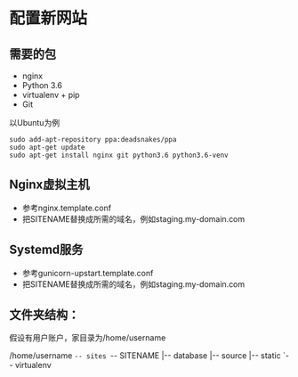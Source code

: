 配置新网站
=========================

## 需要的包

* nginx
* Python 3.6
* virtualenv + pip
* Git

以Ubuntu为例
    
    sudo add-apt-repository ppa:deadsnakes/ppa
    sudo apt-get update
    sudo apt-get install nginx git python3.6 python3.6-venv

## Nginx虚拟主机

* 参考nginx.template.conf
* 把SITENAME替换成所需的域名，例如staging.my-domain.com

## Systemd服务

* 参考gunicorn-upstart.template.conf
* 把SITENAME替换成所需的域名，例如staging.my-domain.com

## 文件夹结构：
假设有用户账户，家目录为/home/username

/home/username
`-- sites
    `-- SITENAME
        |-- database
        |-- source
        |-- static
        `-- virtualenv
